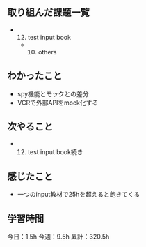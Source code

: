 ## 取り組んだ課題一覧

- 12. test input book
  - 10. others

## わかったこと

- spy機能とモックとの差分
- VCRで外部APIをmock化する

## 次やること

- 12. test input book続き

## 感じたこと

- 一つのinput教材で25hを超えると飽きてくる

## 学習時間

今日：1.5h
今週：9.5h
累計：320.5h
